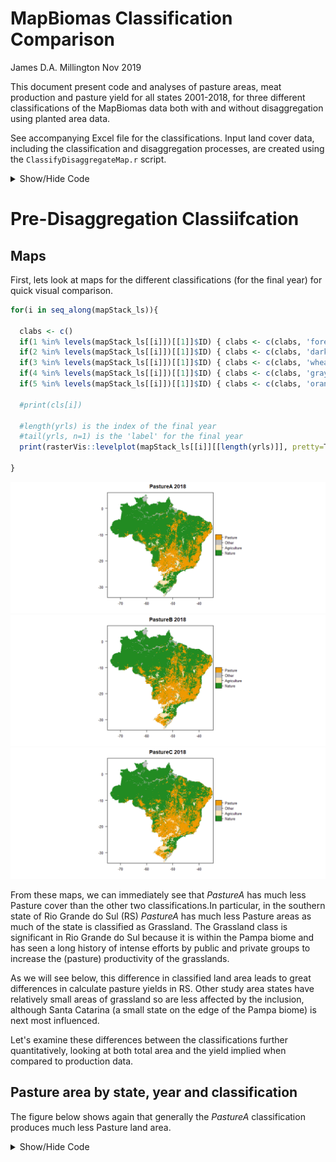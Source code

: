 MapBiomas Classification Comparison
================
James D.A. Millington
Nov 2019

This document present code and analyses of pasture areas, meat production and pasture yield for all states 2001-2018, for three different classifications of the MapBiomas data both with and without disaggregation using planted area data.

See accompanying Excel file for the classifications. Input land cover data, including the classification and disaggregation processes, are created using the `ClassifyDisaggregateMap.r` script.

<details><summary>Show/Hide Code</summary>
<p>
``` r
rm(list=ls())

packages <- c(
  "tidyverse",
  "raster",
  "readxl",       #for reading Excel sheets
  "scales",       #useful for ggplotting
  "knitr",
  "rasterVis",    #more useful raster plotting
  "cowplot"       #useful for ggplotting
  )     
  
#use lapply to suppress all wanings: https://stackoverflow.com/a/46685042
invisible(lapply(packages, function(xxx) suppressMessages(require(xxx, character.only = TRUE,quietly=TRUE,warn.conflicts = FALSE))))
```

``` r
#raster to xyz  (with help from https://stackoverflow.com/a/19847419)
#sepcify input raster, whether nodata cells should be output, whether a unique cell ID should be added
#return is a matrix. note format is row (Y) then col (X)
extractXYZ <- function(raster, nodata = FALSE, addCellID = TRUE){
  
  vals <- raster::extract(raster, 1:ncell(raster))   #specify raster otherwise dplyr used
  xys <- rowColFromCell(raster,1:ncell(raster))
  combine <- cbind(xys,vals)
  
  if(addCellID){
    combine <- cbind(1:length(combine[,1]), combine)
  }
  
  if(!nodata){
    combine <- combine[!rowSums(!is.finite(combine)),]  #from https://stackoverflow.com/a/15773560
  }
  
  return(combine)
}


getLCs <- function(data)
{
  #calculates proportion of each LC in the muni (ignoring NAs, help from https://stackoverflow.com/a/44290753)
  data %>%
    group_by(muniID) %>%
    dplyr::summarise(LC1 = round(sum(map == 1, na.rm = T) / sum(!is.na(map)), 3),
                     LC2 = round(sum(map == 2, na.rm = T) / sum(!is.na(map)), 3),
                     LC3 = round(sum(map == 3, na.rm = T) / sum(!is.na(map)), 3),
                     LC4 = round(sum(map == 4, na.rm = T) / sum(!is.na(map)), 3),
                     LC5 = round(sum(map == 5, na.rm = T) / sum(!is.na(map)), 3),
                     NonNAs = sum(!is.na(map)),
                     NAs = sum(is.na(map))
    ) -> LCs

  return(LCs)
}
```

``` r
#unzip(zipfile="Data/sim10_BRmunis_latlon_5km_2018-04-27.zip",files="sim10_BRmunis_latlon_5km_2018-04-27.asc",exdir="ASCII")  # unzip file 
munis.r <- raster("Data/BaseMaps/sim10_BRmunis_latlon_5km.asc")  

#extract cell values to table format
munis.t <- extractXYZ(munis.r, addCellID = F)
munis.t <- as.data.frame(munis.t)
munis.t <- plyr::rename(munis.t, c("vals" = "muniID"))
```

``` r
#Specify classifications and years to examine. Classifications should be the names of Sheets in the Classifications Excel file. Years should be between 2001 and 2018

#classifications to loop through 
cls <- c("PastureA","PastureB","PastureC")

yrls <- seq(2001,2018,1)
```

``` r
#lists to hold data tables 
CData_ls <- vector('list', length(cls))
CDataW_ls <- vector('list', length(cls))
SDataW_ls <- vector('list', length(cls))
Stotals_ls <- vector('list', length(cls))
SDataW_Adj_ls <- vector('list', length(cls))
mapStack_ls <- vector('list', length(cls))

names(CData_ls) <- cls
names(CDataW_ls) <- cls
names(SDataW_ls) <- cls
names(Stotals_ls) <- cls
names(SDataW_Adj_ls) <- cls
names(mapStack_ls) <- cls

#i <- 1
#j <- 1

#loop over classifications
for(i in seq_along(cls)){
  
  classification <- read_excel("Data/MapBiomas_CRAFTY_classifications_v4.xlsx", sheet = cls[i], range="B1:C28", col_names=T) 
  
  #reset mapStack for this Classification
  mapStack <- stack()

  #loop over years  
  for(j in seq_along(yrls)){

    #read the classfied map to a raster  
    map <- raster(paste0("Data/Classified/LandCover",yrls[j],"_",cls[i],".asc"))
    
    #add categories for later plotting etc. (see https://stackoverflow.com/a/37214431)
    map <- ratify(map)     #tell R that the map raster is categorical 
    rat <- levels(map)[[1]]    #apply the levels (i.e. categories) 
   
    #not all classes may be present after classification, so conditionally construct labels
    labs <- c()
    if(1 %in% levels(map)[[1]]$ID) { labs <- c(labs, "Nature") }
    if(2 %in% levels(map)[[1]]$ID) { labs <- c(labs, "OtherAgri") }
    if(3 %in% levels(map)[[1]]$ID) { labs <- c(labs, "Agriculture") }
    if(4 %in% levels(map)[[1]]$ID) { labs <- c(labs, "Other") }
    if(5 %in% levels(map)[[1]]$ID) { labs <- c(labs, "Pasture") }
      
    rat$landcover <- labs  
    levels(map) <- rat 
    
    #add to mapStack for later plotting
    mapStack <- stack(map, mapStack)
  
    #extract cell values to table format
    map.t <- extractXYZ(map, addCellID = F)
    map.t <- as.data.frame(map.t)
    map.t <- plyr::rename(map.t, c("vals" = "map"))
  
    #so need to join 
    map_munis <- left_join(as.data.frame(munis.t), as.data.frame(map.t), by = c("row" = "row", "col" = "col"))
  
    #now summarise by muniID
    lcs_map_munis <- getLCs(map_munis)
  
    #convert cell counts to areas (km2) and add state id
    map_areas_munis <- lcs_map_munis %>%
      mutate(LC1area = round(LC1 * NonNAs) * 25) %>%
      mutate(LC2area = round(LC2 * NonNAs) * 25) %>%
      mutate(LC3area = round(LC3 * NonNAs) * 25) %>%
      mutate(LC4area = round(LC4 * NonNAs) * 25) %>%
      mutate(LC5area = round(LC5 * NonNAs) * 25) %>%
      mutate(state = substr(muniID, 1, 2))
  
    #drop original cell-count columns (work with area km2 from now on)
    map_areas_munis <- map_areas_munis %>% dplyr::select(-LC1, -LC2, -LC3, -LC4, -LC5, -NonNAs, -NAs)
  
    #summarise muni areas to state level
    map_areas <- map_areas_munis %>%
      group_by(state) %>%
      dplyr::summarise_at(vars(LC1area:LC5area),sum, na.rm=T) %>%  #use _at so state is not summarised
      mutate_if(is.character, as.integer)
  
    #gather to long format for union below
    map_areas <- map_areas %>%
      gather(key = LCa, value = area, -state)
    
    #recode LCs for union below
    map_areas <- map_areas %>%
      mutate(LC = if_else(LCa == "LC1area", 1, 
        if_else(LCa == "LC2area", 2,
        if_else(LCa == "LC3area", 3,
        if_else(LCa == "LC4area", 4,
        if_else(LCa == "LC5area", 5, 0)
        )))))
  
    #add source variable for plotting below (re-order to match map table for union below)
    map_areas <- map_areas %>%
      dplyr::select(-LCa) %>%
      mutate(source = "Map") %>%
      dplyr::select(state, LC, source, area)
  

    
     #relabel states to characters
    CData_yr <- map_areas %>%
      mutate(state = if_else(state == 17, "TO", 
        if_else(state == 29, "BA",
        if_else(state == 31, "MG",
        if_else(state == 35, "SP",
        if_else(state == 41, "PR",
        if_else(state == 42, "SC",
        if_else(state == 43, "RS", 
        if_else(state == 50, "MS",
        if_else(state == 51, "MT",
        if_else(state == 52, "GO", "NA"
        ))))))))))
      )
    
    #relabel LCs to characters
    CData_yr <- CData_yr %>%
      mutate(LC = if_else(LC == 1, "Nature", 
        if_else(LC == 2, "OtherAgri",
        if_else(LC == 3, "Agri",
        if_else(LC == 4, "Other",
        if_else(LC == 5, "Pasture", "NA"
        )))))
      )
    
    #add year column
    CData_yr <- CData_yr %>%
      mutate(year = yrls[j])
    
    #union CData for years here.
    #if first iteration of classification loop (re)create the tibble
    if(j == 1){
        CData <- CData_yr
    } else {
        #else join data to tibble (by creating another tibble, then join (ensure rows are not lost)
        CData <- union_all(CData, CData_yr)
    }
  }
  
  CData_ls[[i]] <- CData
  
  names(mapStack) <- yrls
  mapStack_ls[[i]] <- mapStack
}
```

</p>
</details>

Pre-Disaggregation Classiifcation
=================================

Maps
----

First, lets look at maps for the different classifications (for the final year) for quick visual comparison.

``` r
for(i in seq_along(mapStack_ls)){
  
  clabs <- c()
  if(1 %in% levels(mapStack_ls[[i]])[[1]]$ID) { clabs <- c(clabs, 'forestgreen') }
  if(2 %in% levels(mapStack_ls[[i]])[[1]]$ID) { clabs <- c(clabs, 'darkolivegreen') }
  if(3 %in% levels(mapStack_ls[[i]])[[1]]$ID) { clabs <- c(clabs, 'wheat1') }
  if(4 %in% levels(mapStack_ls[[i]])[[1]]$ID) { clabs <- c(clabs, 'gray') }
  if(5 %in% levels(mapStack_ls[[i]])[[1]]$ID) { clabs <- c(clabs, 'orange2') }
  
  #print(cls[i])
  
  #length(yrls) is the index of the final year
  #tail(yrls, n=1) is the 'label' for the final year
  print(rasterVis::levelplot(mapStack_ls[[i]][[length(yrls)]], pretty=T,att = 'landcover', col.regions=clabs, main=paste(cls[[i]], tail(yrls, n=1))))
  
}
```

![](ClassificationComparison_files/figure-markdown_github/unnamed-chunk-6-1.png)![](ClassificationComparison_files/figure-markdown_github/unnamed-chunk-6-2.png)![](ClassificationComparison_files/figure-markdown_github/unnamed-chunk-6-3.png)

From these maps, we can immediately see that *PastureA* has much less Pasture cover than the other two classifications.In particular, in the southern state of Rio Grande do Sul (RS) *PastureA* has much less Pasture areas as much of the state is classified as Grassland. The Grassland class is significant in Rio Grande do Sul because it is within the Pampa biome and has seen a long history of intense efforts by public and private groups to increase the (pasture) productivity of the grasslands.

As we will see below, this difference in classified land area leads to great differences in calculate pasture yields in RS. Other study area states have relatively small areas of grassland so are less affected by the inclusion, although Santa Catarina (a small state on the edge of the Pampa biome) is next most influenced.

Let's examine these differences between the classifications further quantitatively, looking at both total area and the yield implied when compared to production data.

Pasture area by state, year and classification
----------------------------------------------

The figure below shows again that generally the *PastureA* classification produces much less Pasture land area.

<details><summary>Show/Hide Code</summary>
<p>
``` r
#add classification lable to the CData tables
for(i in seq_along(cls)){
  
  CData_ls[[i]] <- CData_ls[[i]] %>%
    mutate(classification = cls[i])
}

#union the CData tables for the different classifications
for(i in seq_along(cls)){
  
  if(i == 1) { CDataU <- CData_ls[[i]] }
  else { CDataU <- dplyr::union(CDataU, CData_ls[[i]]) }
}

#filter to pasture only
CData_Pas <- CDataU %>%
  dplyr::filter(LC == "Pasture")
```

</p>
</details>

``` r
CData_Pas %>% 
  ggplot(aes(x=classification, y=area, fill=classification)) + 
    geom_bar(stat="identity", colour="white", position = "dodge") +
    scale_y_continuous(name=expression(Area~km^{2}), labels = scales::comma) +
    facet_grid(year~state) +
    xlab("") +
    theme(axis.text.x = element_blank()) +
    ggtitle("Pasture Area by Classification and State")
```

![](ClassificationComparison_files/figure-markdown_github/unnamed-chunk-8-1.png)

Pasture Yield by state, year and classification
-----------------------------------------------

This first plot below shows that *PastureA* for Rio Grande do Sul has vastly greater pasture yield than all other classification-state combinations.

<details><summary>Show/Hide Code</summary>
<p>
``` r
#Load Production Data
meat_prod_Astates <- read_excel("Data/Cattle_meat_production_Kg_2001_2018_all_states.xlsx", sheet = "Plan1", skip = 1)  #data for all states Astates
```

``` r
#join to pasture areas
meat_areas <- inner_join(CData_Pas, meat_prod_Fstates_long, by = c("year", "state"))

#calculate intensities (yields)
meat_areas <- meat_areas %>%
  mutate(intensity = kg / area)
```

</p>
</details>

``` r
meat_areas %>% 
  ggplot(aes(x=classification, y=intensity, fill=classification)) + 
    geom_bar(stat="identity", colour="white", position = "dodge") +
    scale_y_continuous(name=expression(Yield~kg~km^{2})) +
    facet_grid(year~state) +
    xlab("")+
    theme(axis.text.x = element_blank()) +
    ggtitle("Pasture Yield by Classification and State")
```

![](ClassificationComparison_files/figure-markdown_github/unnamed-chunk-12-1.png)

In fact, values are so large it is difficult to see variation for other states in this plot because of the y-axis scale, so let's repeat this plot but limiting the upper boundary of the yield plotted (to 15,000 kg km-2).

``` r
meat_areas %>% 
  ggplot(aes(x=classification, y=intensity, fill=classification)) + 
    geom_bar(stat="identity", colour="white", position = "dodge") +
    scale_y_continuous(name=expression(Yield~kg~km^{2}),limits = c(0, 15000)) +
    facet_grid(year~state) +
    xlab("")+
    theme(axis.text.x = element_blank()) +
    ggtitle("Pasture Yield by Classification and State (limited at 15,000 kg km-2")
```

    ## Warning: Removed 25 rows containing missing values (geom_bar).

![](ClassificationComparison_files/figure-markdown_github/unnamed-chunk-13-1.png)

Where bars are missing in the plot above, this is because the value for that bar is greater than 15,000. Now we can see more clearly, that in other states *PastureA* is also generally has the highest yield compared to the other classifications.

Summary stats over time
-----------------------

Now let's summarise the data over time and examine their means and medians (with variation - error bar is one SE) and maxima during 2001-2018.

<details><summary>Show/Hide Code</summary>
<p>
</p>
</details>

``` r
meat_summary %>%
  ggplot(aes(x=classification, y=int_mn, fill=classification)) + 
  geom_errorbar(aes(ymin=int_mn-int_se, ymax=int_mn+int_se), width=.1) +
  geom_bar(stat="identity", colour="white", position = "dodge") +
  facet_grid(.~state) +
  scale_y_continuous(name=expression(Yield~kg~km^{2}), limits = c(0, 10000), labels = scales::comma) +
  xlab("")+
  theme(axis.text.x = element_blank()) +
  ggtitle("Pasture Yield, Mean")
```

    ## Warning: Removed 2 rows containing missing values (geom_errorbar).

    ## Warning: Removed 2 rows containing missing values (geom_bar).

![](ClassificationComparison_files/figure-markdown_github/unnamed-chunk-15-1.png)

``` r
meat_summary %>%
  ggplot(aes(x=classification, y=int_md, fill=classification)) + 
  geom_errorbar(aes(ymin=int_md-int_se, ymax=int_md+int_se), width=.1) +
  geom_bar(stat="identity", colour="white", position = "dodge") +
  facet_grid(.~state) +
  scale_y_continuous(name=expression(Yield~kg~km^{2}), limits = c(0, 10000), labels = scales::comma) +
  xlab("")+
  theme(axis.text.x = element_blank()) +
  ggtitle("Pasture Yield, Median")
```

    ## Warning: Removed 2 rows containing missing values (geom_errorbar).

    ## Warning: Removed 2 rows containing missing values (geom_bar).

![](ClassificationComparison_files/figure-markdown_github/unnamed-chunk-15-2.png)

``` r
meat_summary %>%
  ggplot(aes(x=classification, y=int_max, fill=classification)) + 
  geom_bar(stat="identity", colour="white", position = "dodge") +
  facet_grid(.~state) +
  scale_y_continuous(name=expression(Yield~kg~km^{2}), limits = c(0, 15000), labels = scales::comma) +
  xlab("")+
  theme(axis.text.x = element_blank()) +
  ggtitle("Pasture Yield, Maxima")
```

    ## Warning: Removed 2 rows containing missing values (geom_bar).

![](ClassificationComparison_files/figure-markdown_github/unnamed-chunk-15-3.png)

In these three plots, we again we see the same pattern; *PastureA* produces greater yields than *PastureB* and *PastureC* (except for Sao Paolo state).

But how do these yields compare to observed and projected yields? The table below presents yields by state and classification (sorted descending on the maximum).

``` r
int_data <- meat_summary %>%
  dplyr::select(-starts_with("prod"), -starts_with("area")) 

kable(arrange(int_data, desc(int_max), state, classification), caption="Intensities, sorted on max values descending")
```

| state | classification | source |  int\_mn|  int\_md|  int\_max|  int\_sd|  int\_se|
|:------|:---------------|:-------|--------:|--------:|---------:|--------:|--------:|
| RS    | PastureA       | Map    |    49527|    52089|     81027|    17473|  970.708|
| SC    | PastureA       | Map    |    12605|    14628|     20830|     5139|  285.482|
| SP    | PastureA       | Map    |     7437|     7504|      9028|     1188|   66.012|
| SP    | PastureB       | Map    |     7422|     7491|      9006|     1184|   65.800|
| SC    | PastureB       | Map    |     5780|     6373|      8967|     2135|  118.606|
| SP    | PastureC       | Map    |     7091|     7093|      8752|     1172|   65.094|
| SC    | PastureC       | Map    |     4225|     4442|      7337|     1738|   96.548|
| PR    | PastureA       | Map    |     4944|     4741|      7259|     1259|   69.949|
| PR    | PastureB       | Map    |     4909|     4699|      7233|     1259|   69.920|
| PR    | PastureC       | Map    |     4620|     4443|      6966|     1234|   68.554|
| MT    | PastureA       | Map    |     4700|     4697|      6582|     1079|   59.959|
| RS    | PastureB       | Map    |     3378|     3701|      4943|      886|   49.226|
| MT    | PastureB       | Map    |     3473|     3550|      4852|      839|   46.590|
| MT    | PastureC       | Map    |     3473|     3550|      4852|      839|   46.590|
| RS    | PastureC       | Map    |     3256|     3548|      4835|      871|   48.388|
| MS    | PastureA       | Map    |     3788|     3671|      4637|      452|   25.133|
| GO    | PastureA       | Map    |     2976|     2914|      3811|      587|   32.621|
| MS    | PastureB       | Map    |     3055|     2984|      3711|      349|   19.390|
| MS    | PastureC       | Map    |     3045|     2974|      3698|      346|   19.237|
| TO    | PastureA       | Map    |     2845|     2949|      3461|      482|   26.779|
| GO    | PastureB       | Map    |     2646|     2536|      3398|      528|   29.348|
| GO    | PastureC       | Map    |     2640|     2529|      3391|      528|   29.357|
| MG    | PastureA       | Map    |     1443|     1510|      1977|      380|   21.118|
| TO    | PastureB       | Map    |     1428|     1526|      1761|      292|   16.244|
| TO    | PastureC       | Map    |     1428|     1526|      1761|      292|   16.244|
| MG    | PastureB       | Map    |     1256|     1312|      1724|      333|   18.490|
| MG    | PastureC       | Map    |     1227|     1283|      1686|      322|   17.901|
| BA    | PastureA       | Map    |     1022|     1156|      1388|      325|   18.080|
| BA    | PastureB       | Map    |      842|      955|      1158|      276|   15.316|
| BA    | PastureC       | Map    |      837|      948|      1153|      274|   15.237|

We can also calculate the mean state maximum across all years for each of the classifications:

``` r
meat_summary %>%
  dplyr::select(-starts_with("prod"), -int_sd, -int_se) %>%
  group_by(classification) %>%
  summarise_at(vars(int_max), mean)
```

    ## # A tibble: 3 x 2
    ##   classification int_max
    ##   <chr>            <dbl>
    ## 1 PastureA        14000 
    ## 2 PastureB         4675.
    ## 3 PastureC         4443.

Largest values for *PastureB* and *PastureC* seem reasonable and align well with expected future yields (important to have a max contemporary yield that is feasible in future, to be able to run the model into the future). For example, [this report](http://csr.ufmg.br/pecuaria/portfolio-item/cenarios-para-o-brasil/) expects yields of 8,730kg/km2 in 2030 if the Brazilian sector continues to modernize (in "Produção de @/hectare" @ is equivalent to 15kg). This potential aligns well with the maximum previously observed intensity of 9,100kg/km2 (which is likely an outlier given remaining uncertainty in land cover classification). Ultimately, the *PastureA* classification produces yield values which are just not feasible relatively to observed values.

Post-Disaggregation Classiifcation
==================================

Now that we have discounted the *PastureA* classification, let's examine *PastureB* and *PastureC* in more detail after they have been disaggregated using planted area data (see `ClassifyDisaggregateMap.r`). We'll repeat much of the above analysis, but using disaggregated maps as input.

<details><summary>Show/Hide Code</summary>
<p>
``` r
#Specify classifications and years to examine. Classifications should be the names of Sheets in the Classifications Excel file. Years should be between 2001 and 2018

#classifications to loop through 
cls <- c("PastureB","PastureC")

yrls <- seq(2001,2018,1)
```

``` r
#lists to hold data tables 
CData_ls <- vector('list', length(cls))
CDataW_ls <- vector('list', length(cls))
SDataW_ls <- vector('list', length(cls))
Stotals_ls <- vector('list', length(cls))
SDataW_Adj_ls <- vector('list', length(cls))
mapStack_ls <- vector('list', length(cls))

names(CData_ls) <- cls
names(CDataW_ls) <- cls
names(SDataW_ls) <- cls
names(Stotals_ls) <- cls
names(SDataW_Adj_ls) <- cls
names(mapStack_ls) <- cls

#i <- 1
#j <- 1

#loop over classifications
for(i in seq_along(cls)){
  
  classification <- read_excel("Data/MapBiomas_CRAFTY_classifications_v4.xlsx", sheet = cls[i], range="B1:C28", col_names=T) 
  
  #reset mapStack for this Classification
  mapStack <- stack()

  #loop over years  
  for(j in seq_along(yrls)){

    #read the classfied map to a raster  
    map <- raster(paste0("Data/Classified/LandCover",yrls[j],"_",cls[i],"_Disagg.asc"))
    
    #add categories for later plotting etc. (see https://stackoverflow.com/a/37214431)
    map <- ratify(map)     #tell R that the map raster is categorical 
    rat <- levels(map)[[1]]    #apply the levels (i.e. categories) 
   
    #not all classes may be present after classification, so conditionally construct labels
    labs <- c()
    if(1 %in% levels(map)[[1]]$ID) { labs <- c(labs, "Nature") }
    if(2 %in% levels(map)[[1]]$ID) { labs <- c(labs, "OtherAgri") }
    if(3 %in% levels(map)[[1]]$ID) { labs <- c(labs, "Agriculture") }
    if(4 %in% levels(map)[[1]]$ID) { labs <- c(labs, "Other") }
    if(5 %in% levels(map)[[1]]$ID) { labs <- c(labs, "Pasture") }
      
    rat$landcover <- labs  
    levels(map) <- rat 
    
    #add to mapStack for later plotting
    mapStack <- stack(map, mapStack)
  
    #extract cell values to table format
    map.t <- extractXYZ(map, addCellID = F)
    map.t <- as.data.frame(map.t)
    map.t <- plyr::rename(map.t, c("vals" = "map"))
  
    #so need to join 
    map_munis <- left_join(as.data.frame(munis.t), as.data.frame(map.t), by = c("row" = "row", "col" = "col"))
  
    #now summarise by muniID
    lcs_map_munis <- getLCs(map_munis)
  
    #convert cell counts to areas (km2) and add state id
    map_areas_munis <- lcs_map_munis %>%
      mutate(LC1area = round(LC1 * NonNAs) * 25) %>%
      mutate(LC2area = round(LC2 * NonNAs) * 25) %>%
      mutate(LC3area = round(LC3 * NonNAs) * 25) %>%
      mutate(LC4area = round(LC4 * NonNAs) * 25) %>%
      mutate(LC5area = round(LC5 * NonNAs) * 25) %>%
      mutate(state = substr(muniID, 1, 2))
  
    #drop original cell-count columns (work with area km2 from now on)
    map_areas_munis <- map_areas_munis %>% dplyr::select(-LC1, -LC2, -LC3, -LC4, -LC5, -NonNAs, -NAs)
  
    #summarise muni areas to state level
    map_areas <- map_areas_munis %>%
      group_by(state) %>%
      dplyr::summarise_at(vars(LC1area:LC5area),sum, na.rm=T) %>%  #use _at so state is not summarised
      mutate_if(is.character, as.integer)
  
    #gather to long format for union below
    map_areas <- map_areas %>%
      gather(key = LCa, value = area, -state)
    
    #recode LCs for union below
    map_areas <- map_areas %>%
      mutate(LC = if_else(LCa == "LC1area", 1, 
        if_else(LCa == "LC2area", 2,
        if_else(LCa == "LC3area", 3,
        if_else(LCa == "LC4area", 4,
        if_else(LCa == "LC5area", 5, 0)
        )))))
  
    #add source variable for plotting below (re-order to match map table for union below)
    map_areas <- map_areas %>%
      dplyr::select(-LCa) %>%
      mutate(source = "Map") %>%
      dplyr::select(state, LC, source, area)
  

    
     #relabel states to characters
    CData_yr <- map_areas %>%
      mutate(state = if_else(state == 17, "TO", 
        if_else(state == 29, "BA",
        if_else(state == 31, "MG",
        if_else(state == 35, "SP",
        if_else(state == 41, "PR",
        if_else(state == 42, "SC",
        if_else(state == 43, "RS", 
        if_else(state == 50, "MS",
        if_else(state == 51, "MT",
        if_else(state == 52, "GO", "NA"
        ))))))))))
      )
    
    #relabel LCs to characters
    CData_yr <- CData_yr %>%
      mutate(LC = if_else(LC == 1, "Nature", 
        if_else(LC == 2, "OtherAgri",
        if_else(LC == 3, "Agri",
        if_else(LC == 4, "Other",
        if_else(LC == 5, "Pasture", "NA"
        )))))
      )
    
    #add year column
    CData_yr <- CData_yr %>%
      mutate(year = yrls[j])
    
    #union CData for years here.
    #if first iteration of classification loop (re)create the tibble
    if(j == 1){
        CData <- CData_yr
    } else {
        #else join data to tibble (by creating another tibble, then join (ensure rows are not lost)
        CData <- union_all(CData, CData_yr)
    }
  }
  
  CData_ls[[i]] <- CData
  
  names(mapStack) <- yrls
  mapStack_ls[[i]] <- mapStack
}
```

``` r
#add classification lable to the CData tables
for(i in seq_along(cls)){
  
  CData_ls[[i]] <- CData_ls[[i]] %>%
    mutate(classification = cls[i])
}

#union the CData tables for the different classifications
for(i in seq_along(cls)){
  
  if(i == 1) { CDataU <- CData_ls[[i]] }
  else { CDataU <- dplyr::union(CDataU, CData_ls[[i]]) }
}

#filter to pasture only
CData_Pas <- CDataU %>%
  dplyr::filter(LC == "Pasture")
```

``` r
#join to pasture areas
meat_areas <- inner_join(CData_Pas, meat_prod_Fstates_long, by = c("year", "state"))

#calculate intensities (yields)
meat_areas <- meat_areas %>%
  mutate(intensity = kg / area)
```

</p>
</details>

Pasture Yield by state, year and classification
-----------------------------------------------

We see that in general there is little difference between the two classifications; Santa Catarina state has possibly the largest differences with *PastureB* resulting in greater Pasture yields.

``` r
meat_areas %>% 
  #filter(source == "Map") %>%
  ggplot(aes(x=classification, y=intensity, fill=classification)) + 
    geom_bar(stat="identity", colour="white", position = "dodge") +
    scale_y_continuous(name=expression(Yield~kg~km^{2})) +
    facet_grid(year~state) +
    xlab("")+
    theme(axis.text.x = element_blank()) +
    ggtitle("Pasture Yield by Classification and State")
```

![](ClassificationComparison_files/figure-markdown_github/unnamed-chunk-22-1.png)

Summary stats over time
-----------------------

Now let's summarise the data over time again, and examine their means and medians (with variation - error bar is one SE) and maxima during 2001-2018.

<details><summary>Show/Hide Code</summary>
<p>
</p>
</details>

``` r
meat_summary %>%
  #filter(source == "MB") %>%
  ggplot(aes(x=classification, y=int_mn, fill=classification)) + 
  geom_errorbar(aes(ymin=int_mn-int_se, ymax=int_mn+int_se), width=.1) +
  geom_bar(stat="identity", colour="white", position = "dodge") +
  facet_grid(.~state) +
  scale_y_continuous(name=expression(Yield~kg~km^{2}), limits = c(0, 10000), labels = scales::comma) +
  xlab("")+
  theme(axis.text.x = element_blank()) +
  ggtitle("Pasture Yield, Mean")
```

![](ClassificationComparison_files/figure-markdown_github/unnamed-chunk-24-1.png)

``` r
meat_summary %>%
  #filter(source == "Map") %>%
  ggplot(aes(x=classification, y=int_md, fill=classification)) + 
  geom_errorbar(aes(ymin=int_md-int_se, ymax=int_md+int_se), width=.1) +
  geom_bar(stat="identity", colour="white", position = "dodge") +
  facet_grid(.~state) +
  scale_y_continuous(name=expression(Yield~kg~km^{2}), limits = c(0, 10000), labels = scales::comma) +
  xlab("")+
  theme(axis.text.x = element_blank()) +
  ggtitle("Pasture Yield, Median")
```

![](ClassificationComparison_files/figure-markdown_github/unnamed-chunk-24-2.png)

``` r
meat_summary %>%
  #filter(source == "Map") %>%
  ggplot(aes(x=classification, y=int_max, fill=classification)) + 
  #geom_errorbar(aes(ymin=int_md-int_se, ymax=int_md+int_se), width=.1) +
  geom_bar(stat="identity", colour="white", position = "dodge") +
  facet_grid(.~state) +
  scale_y_continuous(name=expression(Yield~kg~km^{2}), limits = c(0, 10000), labels = scales::comma) +
  xlab("")+
  theme(axis.text.x = element_blank()) +
  ggtitle("Pasture Yield, Maxima")
```

![](ClassificationComparison_files/figure-markdown_github/unnamed-chunk-24-3.png)

As above, when looking at summaries we see that the two classifications are generally similar, but with *PastureB* producing more land area, notably for Santa Catarina, Sao Paolo and Parana.

Let's look again at yields by state and classification (sorted descending on the maximum).

``` r
int_data <- meat_summary %>%
  #filter(source == "Map") %>%
  dplyr::select(-starts_with("prod"), -starts_with("area")) #%>%
  #filter(state != "SC") 

kable(arrange(int_data, desc(int_max), state, classification), caption="Intensities, sorted on max values descending")
```

| state | classification | source |  int\_mn|  int\_md|  int\_max|  int\_sd|  int\_se|
|:------|:---------------|:-------|--------:|--------:|---------:|--------:|--------:|
| SC    | PastureB       | Map    |     5872|     6485|      9126|     2177|  120.966|
| SP    | PastureB       | Map    |     7462|     7533|      9063|     1193|   66.253|
| SP    | PastureC       | Map    |     7132|     7133|      8811|     1181|   65.594|
| SC    | PastureC       | Map    |     4286|     4509|      7449|     1768|   98.217|
| PR    | PastureB       | Map    |     4947|     4739|      7285|     1267|   70.412|
| PR    | PastureC       | Map    |     4661|     4485|      7022|     1244|   69.100|
| MT    | PastureB       | Map    |     3741|     3811|      5218|      902|   50.090|
| MT    | PastureC       | Map    |     3741|     3811|      5218|      902|   50.090|
| RS    | PastureB       | Map    |     3393|     3718|      4963|      890|   49.430|
| RS    | PastureC       | Map    |     3275|     3569|      4856|      874|   48.581|
| MS    | PastureB       | Map    |     3093|     3024|      3751|      351|   19.508|
| MS    | PastureC       | Map    |     3084|     3015|      3740|      349|   19.366|
| GO    | PastureB       | Map    |     2685|     2572|      3452|      538|   29.880|
| GO    | PastureC       | Map    |     2678|     2566|      3444|      538|   29.889|
| TO    | PastureB       | Map    |     1725|     1836|      2131|      345|   19.156|
| TO    | PastureC       | Map    |     1725|     1836|      2131|      345|   19.156|
| MG    | PastureB       | Map    |     1274|     1330|      1749|      338|   18.762|
| MG    | PastureC       | Map    |     1244|     1301|      1711|      327|   18.160|
| BA    | PastureB       | Map    |      860|      975|      1181|      281|   15.626|
| BA    | PastureC       | Map    |      855|      968|      1176|      280|   15.546|

And the mean state maximum across all years for each of the classifications:

``` r
meat_summary %>%
  #filter(source == "Map" & classification == "PastureB") %>%
  dplyr::select(-starts_with("prod"), -int_sd, -int_se) %>%
  #filter(state != "SC") %>%
  group_by(classification) %>%
  summarise_at(vars(int_max), mean)
```

    ## # A tibble: 2 x 2
    ##   classification int_max
    ##   <chr>            <dbl>
    ## 1 PastureB         4792.
    ## 2 PastureC         4556.

Yield values are generally quite similar to those calculated for non-disaggregated maps.

So, overall there is not much difference between the two classifications. We we will chose the *PastureB* classification as it seems to make more sense to include the MapBiomas *Mosaic of Agriculture and Pasture* class as Agriculture prior to disaggregation (given the disaggregation process used).

CRAFTY Service Provision
------------------------

Having chosem the *PastureB* classification, we now need to identify the some indication of 'perfect' yield in our data to enable conversion of meat production (in kg) to CRAFTY service production units. We could use the maximum yield observed in our data (~9,100 kg/sq km) but to allow room for future scenarios of extraordinary continued yield improvement, we will use a higher value of 11,000 kg/sq km. In turn, 11,000 kg/sq km == **0.275 gg/25sq km** We will use this value as a single unit of of 'Pasture service' from CRAFTY.
